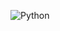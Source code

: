 ![Python](https://img.shields.io/badge/Python-3.13%2B-blue)

<!-- BADGE TO INDICATE LANGUAGE USED IS PYTHON -->